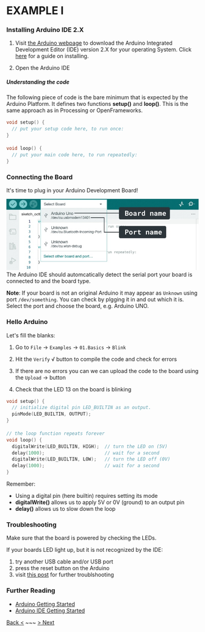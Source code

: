# EXAMPLE I

### Installing Arduino IDE 2.X

1. Visit [the Arduino webpage](https://www.arduino.cc/en/software) to download the Arduino Integrated Development Editor (IDE) version 2.X for your operating System. Click [here](https://docs.arduino.cc/software/ide-v2/tutorials/getting-started/ide-v2-downloading-and-installing/) for a guide on installing.

2. Open the Arduino IDE

##### Understanding the code

The following piece of code is the bare minimum that is expected by the Arduino Platform. It defines two functions __setup()__ and __loop()__. This is the same approach as in Processing or OpenFrameworks. 
```C++
void setup() {
  // put your setup code here, to run once:
}

void loop() {
  // put your main code here, to run repeatedly:
}
```


### Connecting the Board

It's time to plug in your Arduino Development Board!


![](/media/arduino.cc_board_and_port.jpg)
The Arduino IDE should automcatically detect the serial port your board is connected to and the board type.

__Note__: If your board is not an original Arduino it may appear as `Unknown` using port `/dev/something`. You can check by plgging it in and out which it is. Select the port and choose the board, e.g. Arduino UNO.




### Hello Arduino
Let's fill the blanks:

1. Go to `File` -> `Examples` -> `01.Basics` -> `Blink`

2. Hit the `Verify` √ button to compile the code and check for errors

4. If there are no errors you can we can upload the code to the board using the `Upload` → button

4. Check that the LED 13 on the board is blinking

```C++
void setup() {
  // initialize digital pin LED_BUILTIN as an output.
  pinMode(LED_BUILTIN, OUTPUT);
}

// the loop function repeats forever
void loop() {
  digitalWrite(LED_BUILTIN, HIGH);  // turn the LED on (5V)
  delay(1000);                      // wait for a second
  digitalWrite(LED_BUILTIN, LOW);   // turn the LED off (0V)
  delay(1000);                      // wait for a second
}
```



Remember:
- Using a digital pin (here builtin) requires setting its mode
- __digitalWrite()__ allows us to apply 5V or 0V (ground) to an output pin
- __delay()__ allows us to slow down the loop


### Troubleshooting
Make sure that the board is powered by checking the LEDs.


If your boards LED light up, but it is not recognized by the IDE:
1. try another USB cable and/or USB port
2. press the reset button on the Arduino
3. visit [this post](https://support.arduino.cc/hc/en-us/articles/4412955149586-If-your-board-does-not-appear-on-a-port-in-Arduino-IDE) for further troublshooting

### Further Reading
- [Arduino Getting Started](https://docs.arduino.cc/learn/starting-guide/getting-started-arduino/)
- [Arduino IDE Getting Started](https://docs.arduino.cc/software/ide-v2/tutorials/getting-started-ide-v2/)

[Back <](1_arduino.md) ~~~ [> Next](3_breadboard.md)